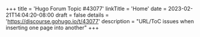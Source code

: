 +++
title = 'Hugo Forum Topic #43077'
linkTitle = 'Home'
date = 2023-02-21T14:04:20-08:00
draft = false
details = 'https://discourse.gohugo.io/t/43077'
description = "URL/ToC issues when inserting one page into another"
+++
